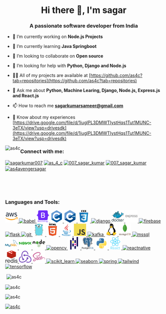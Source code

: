 <h1 align="center">Hi there 👋, I'm sagar</h1>
<h3 align="center">A passionate software developer from India</h3>

- 🔭 I’m currently working on **Node.js Projects**

- 🌱 I’m currently learning **Java Springboot**

- 👯 I’m looking to collaborate on **Open source**

- 🤝 I’m looking for help with **Python, Django and Node.js**

- 👨‍💻 All of my projects are available at [https://github.com/as4c?tab=repositories](https://github.com/as4c?tab=repositories)

- 💬 Ask me about **Python, Machine Learing, Django, Node.js, Express.js and React.js**

- 📫 How to reach me **sagarkumarsameer@gmail.com**

- 📄 Know about my experiences [https://drive.google.com/file/d/1iuglPL3DMWTIystHqs1Tut1MUNC-3eTX/view?usp=drivesdk](https://drive.google.com/file/d/1iuglPL3DMWTIystHqs1Tut1MUNC-3eTX/view?usp=drivesdk)
<p><img align="left" src="https://github-readme-stats.vercel.app/api/top-langs?username=as4c&show_icons=true&locale=en&layout=compact" alt="as4c" /></p>

<h3 align="left">Connect with me:</h3>
<p align="left">
<a href="https://linkedin.com/in/sagarkumar007" target="blank"><img align="center" src="https://raw.githubusercontent.com/rahuldkjain/github-profile-readme-generator/master/src/images/icons/Social/linked-in-alt.svg" alt="sagarkumar007" height="30" width="40" /></a>
<a href="https://www.codechef.com/users/as_4_c" target="blank"><img align="center" src="https://cdn.jsdelivr.net/npm/simple-icons@3.1.0/icons/codechef.svg" alt="as_4_c" height="30" width="40" /></a>
<a href="https://codeforces.com/profile/007_sagar_kumar" target="blank"><img align="center" src="https://raw.githubusercontent.com/rahuldkjain/github-profile-readme-generator/master/src/images/icons/Social/codeforces.svg" alt="007_sagar_kumar" height="30" width="40" /></a>
<a href="https://www.leetcode.com/007_sagar_kumar" target="blank"><img align="center" src="https://raw.githubusercontent.com/rahuldkjain/github-profile-readme-generator/master/src/images/icons/Social/leet-code.svg" alt="007_sagar_kumar" height="30" width="40" /></a>
<a href="https://auth.geeksforgeeks.org/user/as4avengersagar" target="blank"><img align="center" src="https://raw.githubusercontent.com/rahuldkjain/github-profile-readme-generator/master/src/images/icons/Social/geeks-for-geeks.svg" alt="as4avengersagar" height="30" width="40" /></a>
</p>
<br />
<br />
<br />
<h3 align="left">Languages and Tools:</h3>
<p align="left"> <a href="https://aws.amazon.com" target="_blank" rel="noreferrer"> <img src="https://raw.githubusercontent.com/devicons/devicon/master/icons/amazonwebservices/amazonwebservices-original-wordmark.svg" alt="aws" width="40" height="40"/> </a> <a href="https://babeljs.io/" target="_blank" rel="noreferrer"> <img src="https://www.vectorlogo.zone/logos/babeljs/babeljs-icon.svg" alt="babel" width="40" height="40"/> </a> <a href="https://getbootstrap.com" target="_blank" rel="noreferrer"> <img src="https://raw.githubusercontent.com/devicons/devicon/master/icons/bootstrap/bootstrap-plain-wordmark.svg" alt="bootstrap" width="40" height="40"/> </a> <a href="https://www.cprogramming.com/" target="_blank" rel="noreferrer"> <img src="https://raw.githubusercontent.com/devicons/devicon/master/icons/c/c-original.svg" alt="c" width="40" height="40"/> </a> <a href="https://www.w3schools.com/cpp/" target="_blank" rel="noreferrer"> <img src="https://raw.githubusercontent.com/devicons/devicon/master/icons/cplusplus/cplusplus-original.svg" alt="cplusplus" width="40" height="40"/> </a> <a href="https://www.w3schools.com/css/" target="_blank" rel="noreferrer"> <img src="https://raw.githubusercontent.com/devicons/devicon/master/icons/css3/css3-original-wordmark.svg" alt="css3" width="40" height="40"/> </a> <a href="https://www.djangoproject.com/" target="_blank" rel="noreferrer"> <img src="https://cdn.worldvectorlogo.com/logos/django.svg" alt="django" width="40" height="40"/> </a> <a href="https://www.docker.com/" target="_blank" rel="noreferrer"> <img src="https://raw.githubusercontent.com/devicons/devicon/master/icons/docker/docker-original-wordmark.svg" alt="docker" width="40" height="40"/> </a> <a href="https://expressjs.com" target="_blank" rel="noreferrer"> <img src="https://raw.githubusercontent.com/devicons/devicon/master/icons/express/express-original-wordmark.svg" alt="express" width="40" height="40"/> </a> <a href="https://firebase.google.com/" target="_blank" rel="noreferrer"> <img src="https://www.vectorlogo.zone/logos/firebase/firebase-icon.svg" alt="firebase" width="40" height="40"/> </a> <a href="https://flask.palletsprojects.com/" target="_blank" rel="noreferrer"> <img src="https://www.vectorlogo.zone/logos/pocoo_flask/pocoo_flask-icon.svg" alt="flask" width="40" height="40"/> </a> <a href="https://git-scm.com/" target="_blank" rel="noreferrer"> <img src="https://www.vectorlogo.zone/logos/git-scm/git-scm-icon.svg" alt="git" width="40" height="40"/> </a> <a href="https://golang.org" target="_blank" rel="noreferrer"> <img src="https://raw.githubusercontent.com/devicons/devicon/master/icons/go/go-original.svg" alt="go" width="40" height="40"/> </a> <a href="https://www.w3.org/html/" target="_blank" rel="noreferrer"> <img src="https://raw.githubusercontent.com/devicons/devicon/master/icons/html5/html5-original-wordmark.svg" alt="html5" width="40" height="40"/> </a> <a href="https://www.java.com" target="_blank" rel="noreferrer"> <img src="https://raw.githubusercontent.com/devicons/devicon/master/icons/java/java-original.svg" alt="java" width="40" height="40"/> </a> <a href="https://developer.mozilla.org/en-US/docs/Web/JavaScript" target="_blank" rel="noreferrer"> <img src="https://raw.githubusercontent.com/devicons/devicon/master/icons/javascript/javascript-original.svg" alt="javascript" width="40" height="40"/> </a> <a href="https://kafka.apache.org/" target="_blank" rel="noreferrer"> <img src="https://www.vectorlogo.zone/logos/apache_kafka/apache_kafka-icon.svg" alt="kafka" width="40" height="40"/> </a> <a href="https://www.linux.org/" target="_blank" rel="noreferrer"> <img src="https://raw.githubusercontent.com/devicons/devicon/master/icons/linux/linux-original.svg" alt="linux" width="40" height="40"/> </a> <a href="https://www.mongodb.com/" target="_blank" rel="noreferrer"> <img src="https://raw.githubusercontent.com/devicons/devicon/master/icons/mongodb/mongodb-original-wordmark.svg" alt="mongodb" width="40" height="40"/> </a> <a href="https://www.microsoft.com/en-us/sql-server" target="_blank" rel="noreferrer"> <img src="https://www.svgrepo.com/show/303229/microsoft-sql-server-logo.svg" alt="mssql" width="40" height="40"/> </a> <a href="https://www.mysql.com/" target="_blank" rel="noreferrer"> <img src="https://raw.githubusercontent.com/devicons/devicon/master/icons/mysql/mysql-original-wordmark.svg" alt="mysql" width="40" height="40"/> </a> <a href="https://www.nginx.com" target="_blank" rel="noreferrer"> <img src="https://raw.githubusercontent.com/devicons/devicon/master/icons/nginx/nginx-original.svg" alt="nginx" width="40" height="40"/> </a> <a href="https://nodejs.org" target="_blank" rel="noreferrer"> <img src="https://raw.githubusercontent.com/devicons/devicon/master/icons/nodejs/nodejs-original-wordmark.svg" alt="nodejs" width="40" height="40"/> </a> <a href="https://opencv.org/" target="_blank" rel="noreferrer"> <img src="https://www.vectorlogo.zone/logos/opencv/opencv-icon.svg" alt="opencv" width="40" height="40"/> </a> <a href="https://pandas.pydata.org/" target="_blank" rel="noreferrer"> <img src="https://raw.githubusercontent.com/devicons/devicon/2ae2a900d2f041da66e950e4d48052658d850630/icons/pandas/pandas-original.svg" alt="pandas" width="40" height="40"/> </a> <a href="https://www.postgresql.org" target="_blank" rel="noreferrer"> <img src="https://raw.githubusercontent.com/devicons/devicon/master/icons/postgresql/postgresql-original-wordmark.svg" alt="postgresql" width="40" height="40"/> </a> <a href="https://www.python.org" target="_blank" rel="noreferrer"> <img src="https://raw.githubusercontent.com/devicons/devicon/master/icons/python/python-original.svg" alt="python" width="40" height="40"/> </a> <a href="https://reactjs.org/" target="_blank" rel="noreferrer"> <img src="https://raw.githubusercontent.com/devicons/devicon/master/icons/react/react-original-wordmark.svg" alt="react" width="40" height="40"/> </a> <a href="https://reactnative.dev/" target="_blank" rel="noreferrer"> <img src="https://reactnative.dev/img/header_logo.svg" alt="reactnative" width="40" height="40"/> </a> <a href="https://redis.io" target="_blank" rel="noreferrer"> <img src="https://raw.githubusercontent.com/devicons/devicon/master/icons/redis/redis-original-wordmark.svg" alt="redis" width="40" height="40"/> </a> <a href="https://redux.js.org" target="_blank" rel="noreferrer"> <img src="https://raw.githubusercontent.com/devicons/devicon/master/icons/redux/redux-original.svg" alt="redux" width="40" height="40"/> </a> <a href="https://sass-lang.com" target="_blank" rel="noreferrer"> <img src="https://raw.githubusercontent.com/devicons/devicon/master/icons/sass/sass-original.svg" alt="sass" width="40" height="40"/> </a> <a href="https://scikit-learn.org/" target="_blank" rel="noreferrer"> <img src="https://upload.wikimedia.org/wikipedia/commons/0/05/Scikit_learn_logo_small.svg" alt="scikit_learn" width="40" height="40"/> </a> <a href="https://seaborn.pydata.org/" target="_blank" rel="noreferrer"> <img src="https://seaborn.pydata.org/_images/logo-mark-lightbg.svg" alt="seaborn" width="40" height="40"/> </a> <a href="https://spring.io/" target="_blank" rel="noreferrer"> <img src="https://www.vectorlogo.zone/logos/springio/springio-icon.svg" alt="spring" width="40" height="40"/> </a> <a href="https://tailwindcss.com/" target="_blank" rel="noreferrer"> <img src="https://www.vectorlogo.zone/logos/tailwindcss/tailwindcss-icon.svg" alt="tailwind" width="40" height="40"/> </a> <a href="https://www.tensorflow.org" target="_blank" rel="noreferrer"> <img src="https://www.vectorlogo.zone/logos/tensorflow/tensorflow-icon.svg" alt="tensorflow" width="40" height="40"/> </a> </p>


<p>&nbsp;<img align="center" src="https://github-readme-stats.vercel.app/api?username=as4c&show_icons=true&locale=en" alt="as4c" /></p>

<p><img align="center" src="https://github-readme-streak-stats.herokuapp.com/?user=as4c&" alt="as4c" /></p>

<p align="left"> <img src="https://komarev.com/ghpvc/?username=as4c&label=Profile%20views&color=0e75b6&style=flat" alt="as4c" /> </p>

<p align="left"> <a href="https://github.com/ryo-ma/github-profile-trophy"><img src="https://github-profile-trophy.vercel.app/?username=as4c" alt="as4c" /></a> </p>

<p align="left"> <a href="https://twitter.com/" target="blank"><img src="https://img.shields.io/twitter/follow/?logo=twitter&style=for-the-badge" alt="" /></a> </p>

<!--
<div align="center">
  <h1>Hi there, I'm Sagar! 👋</h1>
  <h3>An Aspiring Enthusiastic Software Developer</h3>
</div>

* I'm a self learner and Problem Solver.

* How to reach me sagarkumarsameer@gmail.com.


<img align = "left" width = "47%" src = "https://github-readme-stats.vercel.app/api?username=as4c&show_icons=true&theme=radical" />

<img align = "left" width = "45%" src = "https://github-readme-stats.vercel.app/api/top-langs/?username=as4c&layout=compact" /> </br>&nbsp; &nbsp; &nbsp; &nbsp; &nbsp;

<br/><img align = "left"  src = "https://img.shields.io/badge/Python-3776AB?style=for-the-badge&logo=python&logoColor=white" />

<img align = "left"  src = "https://img.shields.io/badge/JavaScript-F7DF1E?style=for-the-badge&logo=javascript&logoColor=black" />

<img align = "left"  src = "https://img.shields.io/badge/C-00599C?style=for-the-badge&logo=c&logoColor=white" />

<img align = "left"  src = "https://img.shields.io/badge/C%2B%2B-00599C?style=for-the-badge&logo=c%2B%2B&logoColor=white" />

<img align = "left"  src = "https://img.shields.io/badge/HTML5-E34F26?style=for-the-badge&logo=html5&logoColor=white" />

<img align = "left"  src = "https://img.shields.io/badge/Java-ED8B00?style=for-the-badge&logo=openjdk&logoColor=white" />

<im align = "left"  src = "https://img.shields.io/badge/CSS3-1572B6?style=for-the-badge&logo=css3&logoColor=white" />

<img src = "https://img.shields.io/badge/Django-092E20?style=for-the-badge&logo=django&logoColor=white" />

<!-- <img src = "" /> -->
